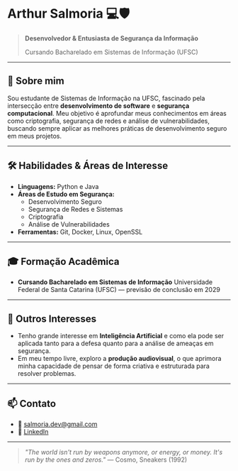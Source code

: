 # Arthur Salmoria 💻🛡️

> **Desenvolvedor & Entusiasta de Segurança da Informação**
>
> Cursando Bacharelado em Sistemas de Informação (UFSC)

---

## 🔭 Sobre mim

Sou estudante de Sistemas de Informação na UFSC, fascinado pela intersecção entre **desenvolvimento de software** e **segurança computacional**. Meu objetivo é aprofundar meus conhecimentos em áreas como criptografia, segurança de redes e análise de vulnerabilidades, buscando sempre aplicar as melhores práticas de desenvolvimento seguro em meus projetos.

---

## 🛠️ Habilidades & Áreas de Interesse

-   **Linguagens:** Python e Java
-   **Áreas de Estudo em Segurança:**
    -   Desenvolvimento Seguro
    -   Segurança de Redes e Sistemas
    -   Criptografia
    -   Análise de Vulnerabilidades
-   **Ferramentas:** Git, Docker, Linux, OpenSSL 

---

## 🎓 Formação Acadêmica

-   **Cursando Bacharelado em Sistemas de Informação**
    Universidade Federal de Santa Catarina (UFSC) — previsão de conclusão em 2029

---

## 🌱 Outros Interesses

-   Tenho grande interesse em **Inteligência Artificial** e como ela pode ser aplicada tanto para a defesa quanto para a análise de ameaças em segurança.
-   Em meu tempo livre, exploro a **produção audiovisual**, o que aprimora minha capacidade de pensar de forma criativa e estruturada para resolver problemas.

---

## 📫 Contato

-   📧 salmoria.dev@gmail.com
-   🔗 [LinkedIn](https://linkedin.com/in/arthursalmoria)

---

> *"The world isn't run by weapons anymore, or energy, or money. It's run by the ones and zeros."* — Cosmo, Sneakers (1992)
